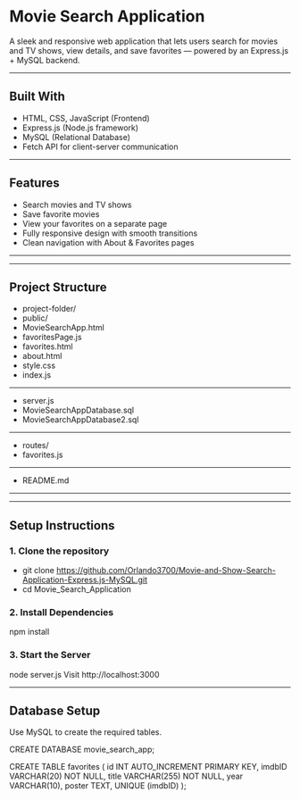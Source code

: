 # Movie Search Application

A sleek and responsive web application that lets users search for movies and TV shows, view details, and save favorites — powered by an Express.js + MySQL backend.

---

## Built With
- HTML, CSS, JavaScript (Frontend)
- Express.js (Node.js framework)
- MySQL (Relational Database)
- Fetch API for client-server communication

---

## Features
- Search movies and TV shows
- Save favorite movies
- View your favorites on a separate page
- Fully responsive design with smooth transitions
- Clean navigation with About & Favorites pages

---

---

## Project Structure
- project-folder/
- public/
- MovieSearchApp.html
- favoritesPage.js
- favorites.html
- about.html
- style.css
- index.js

---

- server.js
- MovieSearchAppDatabase.sql
- MovieSearchAppDatabase2.sql

---

- routes/
- favorites.js

---

- README.md

---
---

## Setup Instructions
### 1. Clone the repository

- git clone https://github.com/Orlando3700/Movie-and-Show-Search-Application-Express.js-MySQL.git
- cd Movie_Search_Application
### 2. Install Dependencies

npm install
### 3. Start the Server

node server.js
Visit http://localhost:3000

---

## Database Setup
Use MySQL to create the required tables.

CREATE DATABASE movie_search_app;

CREATE TABLE favorites (
    id INT AUTO_INCREMENT PRIMARY KEY,
    imdbID VARCHAR(20) NOT NULL,
    title VARCHAR(255) NOT NULL,
    year VARCHAR(10),
    poster TEXT,
    UNIQUE (imdbID)
);

